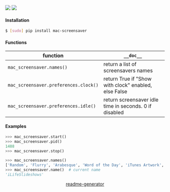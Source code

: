 <!--
https://pypi.org/project/readme-generator/
-->

[![](https://img.shields.io/badge/OS-MacOS-blue.svg?longCache=True)]()
[![](https://img.shields.io/pypi/pyversions/mac-screensaver.svg?longCache=True)](https://pypi.org/project/mac-screensaver/)

#### Installation
```bash
$ [sudo] pip install mac-screensaver
```

#### Functions
function|`__doc__`
-|-
`mac_screensaver.names()` |return a list of screensavers names
`mac_screensaver.preferences.clock()` |return True if "Show with clock" enabled, else False
`mac_screensaver.preferences.idle()` |return screensaver idle time in seconds. 0 if disabled

#### Examples
```python
>>> mac_screensaver.start()
>>> mac_screensaver.pid()
1488
>>> mac_screensaver.stop()
```

```python
>>> mac_screensaver.names()
['Random', 'Flurry', 'Arabesque', 'Word of the Day', 'iTunes Artwork', 'Computer Name', 'Shell', 'FloatingMessage', 'iLifeSlideshows']
>>> mac_screensaver.name()  # current name
'iLifeSlideshows'
```

<p align="center">
    <a href="https://pypi.org/project/readme-generator/">readme-generator</a>
</p>